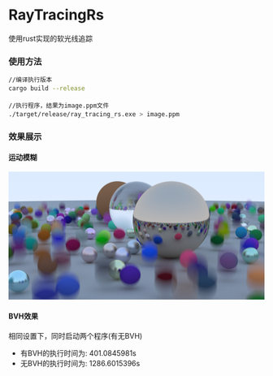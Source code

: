 # RayTracingRs
使用rust实现的软光线追踪
### 使用方法
```bash
//编译执行版本
cargo build --release 

//执行程序，结果为image.ppm文件
./target/release/ray_tracing_rs.exe > image.ppm 
```
### 效果展示
#### 运动模糊
![运动模糊](png/运动模糊.png)
#### BVH效果
相同设置下，同时启动两个程序(有无BVH)
- 有BVH的执行时间为: 401.0845981s
- 无BVH的执行时间为: 1286.6015396s